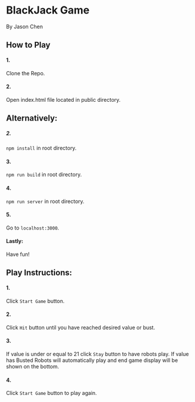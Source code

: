 # BlackJack Game
By Jason Chen
## How to Play
#### 1. 
Clone the Repo.
#### 2.
Open index.html file located in public directory.
## Alternatively:
##### 2. 
`npm install` in root directory.
#### 3. 
`npm run build` in root directory.
#### 4.
`npm run server` in root directory.
#### 5.  
Go to `localhost:3000`.
#### Lastly:
Have fun!

## Play Instructions:
#### 1.
Click `Start Game` button.
#### 2.
Click `Hit` button until you have reached desired value or bust.
#### 3.
If value is under or equal to 21 click `Stay` button to have robots play.
If value has Busted Robots will automatically play and end game display will be shown on the bottom.
#### 4.
Click `Start Game` button to play again.
